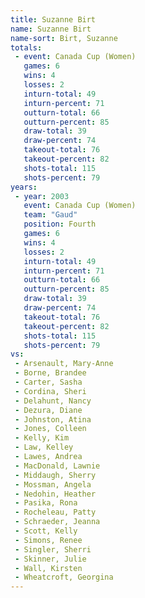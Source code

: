 ```yaml
---
title: Suzanne Birt
name: Suzanne Birt
name-sort: Birt, Suzanne
totals:
 - event: Canada Cup (Women)
   games: 6
   wins: 4
   losses: 2
   inturn-total: 49
   inturn-percent: 71
   outturn-total: 66
   outturn-percent: 85
   draw-total: 39
   draw-percent: 74
   takeout-total: 76
   takeout-percent: 82
   shots-total: 115
   shots-percent: 79
years:
 - year: 2003
   event: Canada Cup (Women)
   team: "Gaud"
   position: Fourth
   games: 6
   wins: 4
   losses: 2
   inturn-total: 49
   inturn-percent: 71
   outturn-total: 66
   outturn-percent: 85
   draw-total: 39
   draw-percent: 74
   takeout-total: 76
   takeout-percent: 82
   shots-total: 115
   shots-percent: 79
vs:
 - Arsenault, Mary-Anne
 - Borne, Brandee
 - Carter, Sasha
 - Cordina, Sheri
 - Delahunt, Nancy
 - Dezura, Diane
 - Johnston, Atina
 - Jones, Colleen
 - Kelly, Kim
 - Law, Kelley
 - Lawes, Andrea
 - MacDonald, Lawnie
 - Middaugh, Sherry
 - Mossman, Angela
 - Nedohin, Heather
 - Pasika, Rona
 - Rocheleau, Patty
 - Schraeder, Jeanna
 - Scott, Kelly
 - Simons, Renee
 - Singler, Sherri
 - Skinner, Julie
 - Wall, Kirsten
 - Wheatcroft, Georgina
---
```

